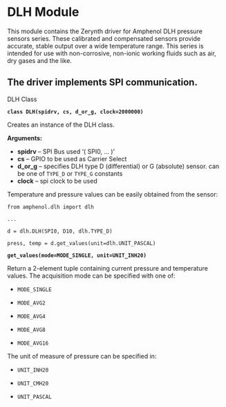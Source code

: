# DLH Module

This module contains the Zerynth driver for Amphenol DLH pressure sensors series. These calibrated and compensated sensors provide accurate, stable output over a wide temperature range. This series is intended for use with non-corrosive, non-ionic working fluids such as air, dry gases and the like.

## The driver implements SPI communication.

DLH Class

**`class DLH(spidrv, cs, d_or_g, clock=2000000)`**

Creates an instance of the DLH class.


**Arguments:**

    

 - **spidrv** – SPI Bus used ‘( SPI0, … )’   
 -  **cs** – GPIO to be used as Carrier Select   
 -  **d_or_g** – specifies DLH type D (differential)
   or G (absolute) sensor. can be one of `TYPE_D` or `TYPE_G` constants 
   - **clock** – spi clock to be used

Temperature and pressure values can be easily obtained from the sensor:

```
from amphenol.dlh import dlh

...

d = dlh.DLH(SPI0, D10, dlh.TYPE_D)

press, temp = d.get_values(unit=dlh.UNIT_PASCAL)
```



**`get_values(mode=MODE_SINGLE, unit=UNIT_INH20)`**

Return a 2-element tuple containing current pressure and temperature values.
The acquisition mode can be specified with one of:


* `MODE_SINGLE`


* `MODE_AVG2`


* `MODE_AVG4`


* `MODE_AVG8`


* `MODE_AVG16`

The unit of measure of pressure can be specified in:


* `UNIT_INH20`


* `UNIT_CMH20`


* `UNIT_PASCAL`
<!--stackedit_data:
eyJoaXN0b3J5IjpbMTE1Mzk4MjY5OCwtMTg0MjU1Mjg5Ml19
-->

